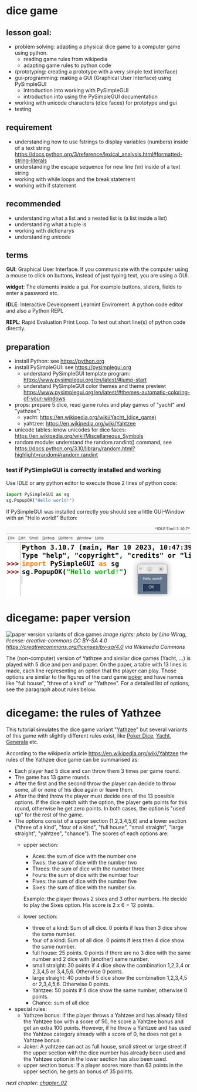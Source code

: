 # dice game

## lesson goal: 
  * problem solving: adapting a physical dice game to a computer game using python. 
    * reading game rules from wikipedia
    * adapting game rules to python code
  * (prototyping: creating a prototype with a very simple text interface)
  * gui-programming: making a GUI (Graphical User Interface) using PySimpleGUI
    * introduction into working with PySimpleGUI
    * introduction into using the PySimpleGUI documentation
  * working with unicode characters (dice faces) for prototype and gui
  * testing

## requirement
  * understanding how to use fstrings to display variables (numbers) inside of a text string https://docs.python.org/3/reference/lexical_analysis.html#formatted-string-literals
  * understanding the escape sequence for new line (\n) inside of a text string
  * working with while loops and the break statement
  * working with if statement
  
## recommended  
  * understanding what a list and a nested list is (a list inside a list)
  * understanding what a tuple is
  * working with dictionarys 
  * understanding unicode 
  
## terms

  **GUI**: Graphical User Interface. If you communicate with the computer using a mouse to click on buttons, instead of just typing text, you are using a GUI.
  
  **widget**: The elements inside a gui. For example buttons, sliders, fields to enter a password etc.

  **IDLE**: Interactive Development Learnint Enviroment. A python code editor and also a Python REPL

  **REPL**: Rapid Evaluation Print Loop. To test out short line(s) of python code directly. 

  

## preparation

  * install Python: see https://python.org
  * install PySimpleGUI: see https://pysimplegui.org
    * understand PySimpleGUI template program: https://www.pysimplegui.org/en/latest/#jump-start
    * understand PySimpleGUI color themes and theme preview: https://www.pysimplegui.org/en/latest/#themes-automatic-coloring-of-your-windows
  * props: prepare 5 dice, read game rules and play games of "yacht" and "yathzee": 
    * yacht: https://en.wikipedia.org/wiki/Yacht_(dice_game)
    * yahtzee: https://en.wikipedia.org/wiki/Yahtzee
  * unicode tables: know unicodes for dice faces: https://en.wikipedia.org/wiki/Miscellaneous_Symbols
  * random module: understand the random.randint() command, see https://docs.python.org/3.10/library/random.html?highlight=random#random.randint



### test if PySimpleGUI is correctly installed and working

Use IDLE or any python editor to execute those 2 lines of python code:
```python
import PySimpleGUI as sg
sg.PopupOK("Hello world!")
```

If PySimpleGUI was installed correctly you should see a little GUI-Window with an "Hello world!" Button:

![screenshot preparation](preparation01.png)


# dicegame: paper version 

![paper version variants of dice games](dice_game_papers.jpg)
_image rights: photo by Lino Wirag, license: creative-commons CC BY-SA 4.0 <https://creativecommons.org/licenses/by-sa/4.0> via Wikimedia Commons_

The (non-computer) version of Yathzee and similar dice games (Yacht, ...) is played with 5 dice and pen and paper. On the paper, a table with 13 lines is made, each line representing an option that the player can play. Those options are similar to the figures of the card game [poker](https://en.wikipedia.org/wiki/Poker) and have names like "full house", "three of a kind" or "Yathzee". For a detailed list of options, see the paragraph about rules below.



# dicegame: the rules of Yathzee

This tutorial simulates the dice game variant "[Yathzee](https://en.wikipedia.org/wiki/Yahtzee)" but several variants of this game with slightly different rules exist, like [Poker Dice](https://en.wikipedia.org/wiki/Poker_Dice), [Yacht](https://en.wikipedia.org/wiki/Yacht_(dice_game)), [Generala](https://en.wikipedia.org/wiki/Generala) etc.

According to  the wikipedia article https://en.wikipedia.org/wiki/Yahtzee the rules of the Yathzee dice game can be summarised as:

* Each player had 5 dice and can throw them 3 times per game round.
* The game has 13 game rounds.
* After the first and the second throw the player can decide to throw some, all or none of his dice again or leave them.
* After the third throw the player must decide one of the 13 possible options. If the dice match with the option, the player gets points for this round, otherwise he get zero points. In both cases, the option is "used up" for the rest of the game.
* The options consist of a upper section (1,2,3,4,5,6) and a lower section ("three of a kind", "four of a kind", "full house", "small straight", "large straight", "yahtzee", "chance"). The scores of each options are:
  * upper section:
    * Aces: the sum of dice with the number one
    * Twos: the sum of dice with the number two
    * Threes: the sum of dice with the number three
    * Fours: the sum of dice with the number four
    * Fives: the sum of dice with the number five
    * Sixes: the sum of dice with the number six. 
    
    Example: the player throws 2 sixes and 3 other numbers. He decide to play the Sixes option. His score is 2 x 6 = 12 points.
  * lower section:
    * three of a kind: Sum of all dice. 0 points if less then 3 dice show the same number.
    * four of a kind: Sum of all dice. 0 points if less then 4 dice show the same number.
    * full house: 25 points. 0 points if there are no 3 dice with the same number and 2 dice with (another) same number.
    * small straight: 30 points if 4 dice show the combination 1,2,3,4 or 2,3,4,5 or 3,4,5,6. Otherwise 0 points.
    * large straight: 40 points if 5 dice show the combination 1,2,3,4,5 or 2,3,4,5,6. Otherwise 0 points.
    * Yahtzee: 50 points if 5 dice show the same number, otherwise 0 points.
    * Chance: sum of all dice
* special rules:
  * Yathzee bonus: If the player throws a Yahtzee and has already filled the Yahtzee box with a score of 50, he score a Yahtzee bonus and get an extra 100 points. However, if he throw a Yahtzee and has used the Yahtzee category already with a score of 0, he does not get a Yahtzee bonus.
  * Joker: A yahtzee can act as full house, small street or large street if the upper section with the dice number has already been used and the Yahtzee option in the lower section has also been used.
  * upper section bonus: If a player scores more than 63 points in the upper section, he gets an bonus of 35 points.


_next chapter: [chapter_02](chapter_02.md)_


